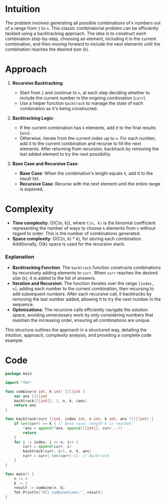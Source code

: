 # Intuition
The problem involves generating all possible combinations of `k` numbers out of a range from `1` to `n`. This classic combinatorial problem can be efficiently tackled using a backtracking approach. The idea is to construct each combination step-by-step, choosing an element, including it in the current combination, and then moving forward to include the next elements until the combination reaches the desired size (`k`).

# Approach
1. **Recursive Backtracking**:
    - Start from `1` and continue to `n`, at each step deciding whether to include the current number in the ongoing combination (`curr`).
    - Use a helper function `backtrack` to manage the state of each combination as it's being constructed.

2. **Backtracking Logic**:
    - If the current combination has `k` elements, add it to the final results (`ans`).
    - Otherwise, iterate from the current index up to `n`. For each number, add it to the current combination and recurse to fill the next elements. After returning from recursion, backtrack by removing the last added element to try the next possibility.

3. **Base Case and Recursive Case**:
    - **Base Case**: When the combination's length equals `k`, add it to the result list.
    - **Recursive Case**: Recurse with the next element until the entire range is explored.

# Complexity
- **Time complexity**: O(C(n, k)), where `C(n, k)` is the binomial coefficient representing the number of ways to choose `k` elements from `n` without regard to order. This is the number of combinations generated.
- **Space complexity**: O(C(n, k) * k), for storing each combination. Additionally, O(k) space is used for the recursion stack.


### Explanation
- **Backtracking Function**: The `backtrack` function constructs combinations by recursively adding elements to `curr`. When `curr` reaches the desired size (`k`), it is added to the list of answers.
- **Iteration and Recursion**: The function iterates over the range `[index, n]`, adding each number to the current combination, then recursing to add subsequent numbers. After each recursive call, it backtracks by removing the last number added, allowing it to try the next number in the sequence.
- **Optimizations**: The recursive calls efficiently navigate the solution space, avoiding unnecessary work by only considering numbers that maintain the increasing order, ensuring all combinations are unique.

This structure outlines the approach in a structured way, detailing the intuition, approach, complexity analysis, and providing a complete code example.

# Code
```go
package main

import "fmt"

func combine(n int, k int) [][]int {
    var ans [][]int
    backtrack([]int{}, 1, n, k, &ans)
    return ans
}

func backtrack(curr []int, index int, n int, k int, ans *[][]int) {
    if len(curr) == k { // Base case: length k is reached
        *ans = append(*ans, append([]int{}, curr...))
        return
    }
    for i := index; i <= n; i++ {
        curr = append(curr, i)
        backtrack(curr, i+1, n, k, ans)
        curr = curr[:len(curr)-1]  // Backtrack
    }
}

func main() {
    n := 4
    k := 2
    result := combine(n, k)
    fmt.Println("All combinations:", result)
}
```